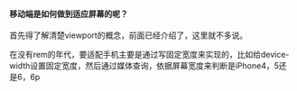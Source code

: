 #### 移动端是如何做到适应屏幕的呢？

首先得了解清楚viewport的概念，前面已经介绍了，这里就不多说。

在没有rem的年代，要适配手机主要是通过写固定宽度来实现的，比如给device-width设置固定宽度，然后通过媒体查询，依据屏幕宽度来判断是iPhone4，5还是6，6p



